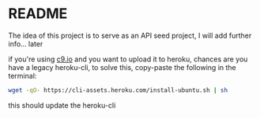 # README

The idea of this project is to serve as an API seed project, I will add further
info... later

if you're using [c9.io](https://c9.io/) and you want to upload it to heroku,
chances are you have a legacy heroku-cli, to solve this, copy-paste the
following in the terminal:
```sh
wget -qO- https://cli-assets.heroku.com/install-ubuntu.sh | sh
```
this should update the heroku-cli
